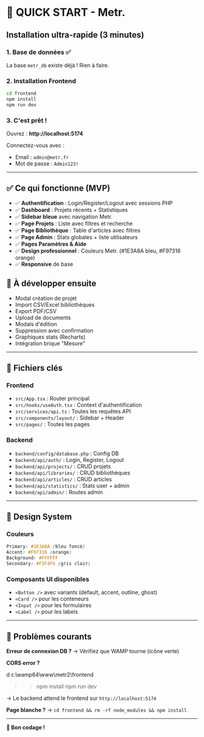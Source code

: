 # 🚀 QUICK START - Metr.

## Installation ultra-rapide (3 minutes)

### 1. Base de données ✅
La base `metr_db` existe déjà ! Rien à faire.

### 2. Installation Frontend

```bash
cd frontend
npm install
npm run dev
```

### 3. C'est prêt !

Ouvrez : **http://localhost:5174**

Connectez-vous avec :
- Email : `admin@metr.fr`
- Mot de passe : `Admin123!`

---

## ✅ Ce qui fonctionne (MVP)

- ✅ **Authentification** : Login/Register/Logout avec sessions PHP
- ✅ **Dashboard** : Projets récents + Statistiques
- ✅ **Sidebar bleue** avec navigation Metr.
- ✅ **Page Projets** : Liste avec filtres et recherche
- ✅ **Page Bibliothèque** : Table d'articles avec filtres
- ✅ **Page Admin** : Stats globales + liste utilisateurs
- ✅ **Pages Paramètres & Aide**
- ✅ **Design professionnel** : Couleurs Metr. (#1E3A8A bleu, #F97316 orange)
- ✅ **Responsive** de base

## 🔄 À développer ensuite

- Modal création de projet
- Import CSV/Excel bibliothèques
- Export PDF/CSV
- Upload de documents
- Modals d'édition
- Suppression avec confirmation
- Graphiques stats (Recharts)
- Intégration brique "Mesure"

---

## 📂 Fichiers clés

### Frontend
- `src/App.tsx` : Router principal
- `src/hooks/useAuth.tsx` : Context d'authentification
- `src/services/api.ts` : Toutes les requêtes API
- `src/components/layout/` : Sidebar + Header
- `src/pages/` : Toutes les pages

### Backend
- `backend/config/database.php` : Config DB
- `backend/api/auth/` : Login, Register, Logout
- `backend/api/projects/` : CRUD projets
- `backend/api/libraries/` : CRUD bibliothèques
- `backend/api/articles/` : CRUD articles
- `backend/api/statistics/` : Stats user + admin
- `backend/api/admin/` : Routes admin

---

## 🎨 Design System

### Couleurs
```css
Primary: #1E3A8A (bleu foncé)
Accent: #F97316 (orange)
Background: #FFFFFF
Secondary: #F3F4F6 (gris clair)
```

### Composants UI disponibles
- `<Button />` avec variants (default, accent, outline, ghost)
- `<Card />` pour les conteneurs
- `<Input />` pour les formulaires
- `<Label />` pour les labels

---

## 🐛 Problèmes courants

**Erreur de connexion DB ?**
→ Vérifiez que WAMP tourne (icône verte)

**CORS error ?**

d c:\wamp64\www\metr2\frontend
>> npm install
>> npm run dev

→ Le backend attend le frontend sur `http://localhost:5174`

**Page blanche ?**
→ `cd frontend && rm -rf node_modules && npm install`

---

**🎉 Bon codage !**
